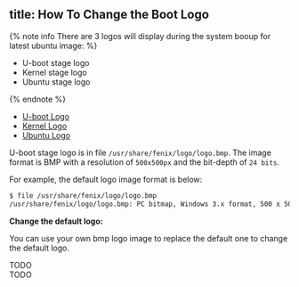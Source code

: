 title: How To Change the Boot Logo
---

{% note info There are 3 logos will display during the system booup for latest ubuntu image: %}

* U-boot stage logo
* Kernel stage logo
* Ubuntu stage logo

{% endnote %}

<ul class="nav nav-tabs" id="myTab" role="tablist">
  <li class="nav-item" role="presentation">
    <a class="nav-link active" id="uboot-tab" data-toggle="tab" href="#uboot" role="tab" aria-controls="uboot" aria-selected="true">U-boot Logo</a>
  </li>
  <li class="nav-item" role="presentation">
    <a class="nav-link" id="kernel-tab" data-toggle="tab" href="#kernel" role="tab" aria-controls="kernel" aria-selected="false">Kernel Logo</a>
  </li>
  <li class="nav-item" role="presentation">
    <a class="nav-link" id="ubuntu-tab" data-toggle="tab" href="#ubuntu" role="tab" aria-controls="ubuntu" aria-selected="false">Ubuntu Logo</a>
  </li>
</ul>
<div class="tab-content" id="myTabContent">
<div class="tab-pane fade show active" id="uboot" role="tabpanel" aria-labelledby="uboot-tab">

U-boot stage logo is in file `/usr/share/fenix/logo/logo.bmp`.
The image format is BMP with a resolution of `500x500px` and the bit-depth of `24 bits`.

For example, the default logo image format is below:

```bash
$ file /usr/share/fenix/logo/logo.bmp
/usr/share/fenix/logo/logo.bmp: PC bitmap, Windows 3.x format, 500 x 500 x 24, image size 750002, resolution 2834 x 2834 px/m, cbSize 750056, bits offset 54
```

**Change the default logo:**

You can use your own bmp logo image to replace the default one to change the default logo.

</div>
<div class="tab-pane fade show" id="kernel" role="tabpanel" aria-labelledby="kernel-tab">
TODO
</div>
<div class="tab-pane fade show" id="ubuntu" role="tabpanel" aria-labelledby="ubuntu-tab">
TODO
</div>
</div>
